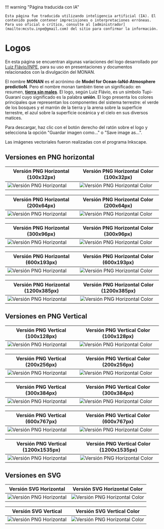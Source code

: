 
!!! warning "Página traducida con IA"

    Esta página fue traducida utilizando inteligencia artificial (IA). El contenido puede contener imprecisiones o interpretaciones erróneas. Para uso oficial o crítico, consulte al [administrador](mailto:mcstu.inpe@gmail.com) del sitio para confirmar la información.


# Logos

En esta página se encuentran algunas variaciones del logo desarrollado por [Luiz Flávio/INPE](http://lattes.cnpq.br/0199598825670421), para su uso en presentaciones y documentos relacionados con la divulgación del MONAN.

El nombre **MONAN** es el acrónimo de **Model for Ocean-laNd-Atmosphere predictioN**. Pero el nombre monan también tiene un significado: en resumen, [**tierra sin males**](https://pt.wikipedia.org/wiki/Mon%C3%A3). El logo, según Luiz Flávio, es un símbolo Tupi-Guaraní cuyo significado es la palabra **unión**. El logo presenta los colores principales que representan los componentes del sistema terrestre: el verde de los bosques y el marrón de la tierra y la arena sobre la superficie terrestre, el azul sobre la superficie oceánica y el cielo en sus diversos matices.

Para descargar, haz clic con el botón derecho del ratón sobre el logo y selecciona la opción "Guardar imagen como..." o "Save image as...".

Las imágenes vectoriales fueron realizadas con el programa Inkscape.

## Versiones en PNG horizontal

| Versión PNG Horizontal (100x32px)  | Versión PNG Horizontal Color (100x32px) |
| ------------- | ------------- |
| ![Versión PNG Horizontal](../../assets/logo_monan_hor_100x32.png)  | ![Versión PNG Horizontal Color](../../assets/logo_monan_hor_color_100x32.png)  |

| Versión PNG Horizontal (200x64px)  | Versión PNG Horizontal Color (200x64px) |
| ------------- | ------------- |
| ![Versión PNG Horizontal](../../assets/logo_monan_hor_200x64.png)  | ![Versión PNG Horizontal Color](../../assets/logo_monan_hor_color_200x64.png)  |

| Versión PNG Horizontal (300x96px)  | Versión PNG Horizontal Color (300x96px) |
| ------------- | ------------- |
| ![Versión PNG Horizontal](../../assets/logo_monan_hor_300x96.png)  | ![Versión PNG Horizontal Color](../../assets/logo_monan_hor_color_300x96.png)  |

| Versión PNG Horizontal (600x193px)  | Versión PNG Horizontal Color (600x193px) |
| ------------- | ------------- |
| ![Versión PNG Horizontal](../../assets/logo_monan_hor_600x193.png)  | ![Versión PNG Horizontal Color](../../assets/logo_monan_hor_color_600x193.png)  |

| Versión PNG Horizontal (1200x385px)  | Versión PNG Horizontal Color (1200x385px) |
| ------------- | ------------- |
| ![Versión PNG Horizontal](../../assets/logo_monan_hor_1200x385.png)  | ![Versión PNG Horizontal Color](../../assets/logo_monan_hor_color_1200x385.png)  |

## Versiones en PNG Vertical

| Versión PNG Vertical (100x128px)  | Versión PNG Vertical Color (100x128px) |
| ------------- | ------------- |
| ![Versión PNG Horizontal](../../assets/logo_monan_vert_100x128.png)  | ![Versión PNG Horizontal Color](../../assets/logo_monan_vert_color_100x128.png)  |

| Versión PNG Vertical (200x256px)  | Versión PNG Vertical Color (200x256px) |
| ------------- | ------------- |
| ![Versión PNG Horizontal](../../assets/logo_monan_vert_200x256.png)  | ![Versión PNG Horizontal Color](../../assets/logo_monan_vert_color_200x256.png)  |

| Versión PNG Vertical (300x384px)  | Versión PNG Vertical Color (300x384px) |
| ------------- | ------------- |
| ![Versión PNG Horizontal](../../assets/logo_monan_vert_300x384.png)  | ![Versión PNG Horizontal Color](../../assets/logo_monan_vert_color_300x384.png)  |

| Versión PNG Vertical (600x767px)  | Versión PNG Vertical Color (600x767px) |
| ------------- | ------------- |
| ![Versión PNG Horizontal](../../assets/logo_monan_vert_600x767.png)  | ![Versión PNG Horizontal Color](../../assets/logo_monan_vert_color_600x767.png)  |

| Versión PNG Vertical (1200x1535px)  | Versión PNG Vertical Color (1200x1535px) |
| ------------- | ------------- |
| ![Versión PNG Horizontal](../../assets/logo_monan_vert_1200x1535.png)  | ![Versión PNG Horizontal Color](../../assets/logo_monan_vert_color_1200x1535.png)  |

## Versiones en SVG

| Versión SVG Horizontal | Versión SVG Horizontal Color |
| ------------- | ------------- |
| ![Versión PNG Horizontal](../../assets/logo_monan_hor.svg)  | ![Versión PNG Horizontal Color](../../assets/logo_monan_hor_color.svg)  |

| Versión SVG Vertical | Versión SVG Vertical Color |
| ------------- | ------------- |
| ![Versión PNG Horizontal](../../assets/logo_monan_vert.svg)  | ![Versión PNG Horizontal Color](../../assets/logo_monan_vert_color.svg)  |
